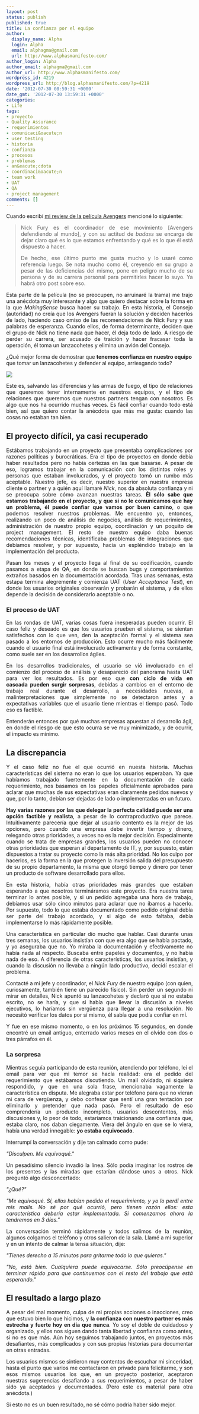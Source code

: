 ```yaml
---
layout: post
status: publish
published: true
title: La confianza por el equipo
author:
  display_name: Alpha
  login: Alpha
  email: alphagma@gmail.com
  url: http://www.alphasmanifesto.com/
author_login: Alpha
author_email: alphagma@gmail.com
author_url: http://www.alphasmanifesto.com/
wordpress_id: 4219
wordpress_url: http://blog.alphasmanifesto.com/?p=4219
date: '2012-07-30 08:59:31 +0000'
date_gmt: '2012-07-30 13:59:31 +0000'
categories:
- Life
tags:
- proyecto
- Quality Assurance
- requerimientos
- comunicaci&oacute;n
- user testing
- historia
- confianza
- procesos
- problemas
- an&eacute;cdota
- coordinaci&oacute;n
- team work
- UAT
- QA
- project management
comments: []
---
```

<p>Cuando escrib&iacute; <a href="https://blog.alphasmanifesto.com/2012/06/24/avengers/">mi review de la pel&iacute;cula Avengers</a> mencion&eacute; lo siguiente:</p>
<blockquote>
<p style="text-align: justify;">Nick Fury es el coordinador de ese movimiento [Avengers defendiendo al mundo], y con su actitud de <em>badass</em> se encarga de dejar claro qu&eacute; es lo que estamos enfrentando y qu&eacute; es lo que &eacute;l est&aacute; dispuesto a hacer.</p>
<p style="text-align: justify;">De hecho, ese &uacute;ltimo punto me gusta mucho y lo usar&eacute; como referencia luego. Se nota mucho como &eacute;l, creyendo en su grupo a pesar de las deficiencias del mismo, pone en peligro mucho de su persona y de su carrera personal para permitirles hacer lo suyo. Ya habr&aacute; otro post sobre eso.</p>
</blockquote>
<p style="text-align: justify;">Esta parte de la pel&iacute;cula (no se preocupen, no arruinar&eacute; la trama) me trajo una an&eacute;cdota muy interesante y algo que quiero destacar sobre la forma en la que <em>MakingSense</em> busca hacer su trabajo. En esta historia, el Consejo (autoridad) no cre&iacute;a que los Avengers fueran la soluci&oacute;n y deciden hacerlos de lado, haciendo caso omiso de las recomendaciones de Nick Fury y sus palabras de esperanza. Cuando ellos, de forma determinante, deciden que el grupo de Nick no tiene nada que hacer, &eacute;l deja todo de lado. A riesgo de perder su carrera, ser acusado de traici&oacute;n y hacer fracasar toda la operaci&oacute;n, &eacute;l toma un lanzacohetes y elimina un avi&oacute;n del Consejo.</p>
<p>&iquest;Qu&eacute; mejor forma de demostrar que&nbsp;<strong>tenemos confianza en nuestro equipo </strong>que tomar un lanzacohetes y defender al equipo, arriesgando todo?</p>
<p><!--more--></p>

![](/assets/nickFury.jpg)

<p style="text-align: justify;">Este es, salvando las diferencias y las armas de fuego, el tipo de relaciones que queremos tener internamente en nuestros equipos, y el tipo de relaciones que queremos que nuestros partners tengan con nosotros. Es algo que nos ha ocurrido muchas veces. Es f&aacute;cil confiar cuando todo est&aacute; bien, as&iacute; que quiero contar la an&eacute;cdota que m&aacute;s me gusta: cuando las cosas no estaban tan bien.</p>
<h2>El proyecto dif&iacute;cil, ya casi recuperado</h2>
<p style="text-align: justify;">Est&aacute;bamos trabajando en un proyecto que presentaba complicaciones por razones pol&iacute;ticas y burocr&aacute;ticas. Era el tipo de proyectos en donde deb&iacute;a haber resultados pero no hab&iacute;a certezas en las que basarse. A pesar de eso, logramos trabajar en la comunicaci&oacute;n con los distintos roles y personas que estaban involucrados, y el proyecto tom&oacute; un rumbo m&aacute;s aceptable. Nuestro jefe, es decir, nuestro superior en nuestra empresa cliente o partner y a qui&eacute;n aqu&iacute; llamar&eacute; <em>Nick</em>, nos da absoluta confianza y ni se preocupa sobre c&oacute;mo avanzan nuestras tareas. <strong>&Eacute;l s&oacute;lo sabe que estamos trabajando en el proyecto, y que si no le comunicamos que hay un problema, &eacute;l puede confiar que vamos por buen camino</strong>, o que podemos resolver nuestros problemas. Me encuentro yo, entonces, realizando un poco de an&aacute;lisis de negocios, an&aacute;lisis de requerimientos, administraci&oacute;n de nuestro propio equipo, coordinaci&oacute;n y un poquito de project management. El resto de nuestro equipo daba buenas recomendaciones t&eacute;cnicas, identificaba problemas de integraciones que deb&iacute;amos resolver, y por supuesto, hac&iacute;a un espl&eacute;ndido trabajo en la implementaci&oacute;n del producto.</p>
<p style="text-align: justify;">Pasan los meses y el proyecto llega al final de su codificaci&oacute;n, cuando pasamos a etapa de QA, en donde se buscan bugs y comportamientos extra&ntilde;os basados en la documentaci&oacute;n acordada. Tras unas semanas, esta estapa termina alegremente y comienza UAT (<em>User Acceptance Test</em>), en donde los usuarios originales observar&aacute;n y probar&aacute;n el sistema, y de ellos depende la decisi&oacute;n de considerarlo aceptable o no.</p>
<h3>El proceso de UAT</h3>
<p style="text-align: justify;">En las rondas de UAT, varias cosas fuera inesperadas pueden ocurrir. El caso feliz y deseado es que los usuarios prueben el sistema, se sientan satisfechos con lo que ven, den la aceptaci&oacute;n formal y el sistema sea pasado a los entornos de producci&oacute;n. Esto ocurre mucho m&aacute;s f&aacute;cilmente cuando el usuario final est&aacute; involucrado activamente y de forma constante, como suele ser en los desarrollos &aacute;giles.</p>
<p style="text-align: justify;">En los desarrollos tradicionales, el usuario se vi&oacute; involucrado en el comienzo del proceso de an&aacute;lisis y desapareci&oacute; del panorama hasta UAT para ver los resultados. Es por eso que <strong>con ciclo de vida en cascada&nbsp;pueden surgir sorpresas</strong>, debidas a cambios en el entorno de trabajo real durante el desarrollo, a necesidades nuevas, a malinterpretaciones que simplemente no se detectaron antes y a expectativas variables que el usuario tiene mientras el tiempo pas&oacute;. Todo eso es factible.</p>
<p style="text-align: justify;">Entender&aacute;n entonces por qu&eacute; muchas empresas apuestan al desarrollo &aacute;gil, en donde el riesgo de que esto ocurra se ve muy minimizado, y de ocurrir, el impacto es m&iacute;nimo.</p>
<h2>La discrepancia</h2>
<p style="text-align: justify;">Y el caso feliz no fue el que ocurri&oacute; en nuesta historia. Muchas caracter&iacute;sticas del sistema no eran lo que los usuarios esperaban. Ya que hab&iacute;amos trabajado fuertemente en la documentaci&oacute;n de cada requerimiento, nos basamos en los papeles oficialmente aprobados para aclarar que muchas de sus expectativas eran claramente pedidos nuevos y que, por lo tanto, deb&iacute;an ser dejadas de lado o implementadas en un futuro.</p>
<p style="text-align: justify;"><strong>Hay varias razones por las que delegar la perfecta calidad puede ser una opci&oacute;n factible y realista</strong>, a pesar de lo contraproductivo que parece. Intuitivamente parecer&iacute;a que dejar al usuario contento es la mejor de las opciones, pero cuando una empresa debe invertir tiempo y dinero, relegando otras prioridades, a veces no es la mejor decisi&oacute;n. Especialmente cuando se trata de empresas grandes, los usuarios pueden no conocer otras prioridades que esperan al departamento de IT, y, por supuesto, est&aacute;n dispuestos a tratar su proyecto como la m&aacute;s alta prioridad. No los culpo por hacerlos, es la forma en la que protegen la inversi&oacute;n salida del presupuesto de su propio departamento, la misma que otorg&oacute; tiempo y dinero por tener un producto de software desarrollado para ellos.</p>
<p style="text-align: justify;">En esta historia, hab&iacute;a otras prioridades m&aacute;s grandes que estaban esperando a que nosotros termin&aacute;ramos este proyecto. Era nuestra tarea terminar lo antes posible, y si un pedido agregaba una hora de trabajo, deb&iacute;amos usar s&oacute;lo cinco minutos para aclarar que no &iacute;bamos a hacerlo. Por supuesto, todo lo que estaba documentado como pedido original deb&iacute;a ser parte del trabajo acordado, y si algo de esto faltaba, deb&iacute;a implementarse lo m&aacute;s r&aacute;pidamente posible.</p>
<p style="text-align: justify;">Una caracter&iacute;stica en particular dio mucho que hablar. Casi durante unas tres semanas, los usuarios insist&iacute;an con que era algo que se hab&iacute;a pactado, y yo aseguraba que no. Yo miraba la documentaci&oacute;n y efectivamente no hab&iacute;a nada al respecto. Buscaba entre papeles y documentos, y no hab&iacute;a nada de eso. A diferencia de otras caracter&iacute;sticas, los usuarios insist&iacute;an, y cuando la discusi&oacute;n no llevaba a ning&uacute;n lado productivo, decid&iacute; escalar el problema.</p>
<p style="text-align: justify;">Contact&eacute; a mi jefe y coordinador, el <em>Nick Fury</em> de nuestro equipo (con quien, curiosamente, tambi&eacute;n&nbsp;tiene un parecido f&iacute;sico). Sin perder un segundo ni mirar en detalles, Nick apunt&oacute; su lanzacohetes y declar&oacute; que si no estaba escrito, no se har&iacute;a, y que si hab&iacute;a que llevar la discusi&oacute;n a niveles ejecutivos, lo har&iacute;amos sin verg&uuml;enza para llegar a una resoluci&oacute;n. No necesit&oacute; verificar los datos por s&iacute; mismo, &eacute;l sab&iacute;a que pod&iacute;a confiar en m&iacute;.</p>
<p style="text-align: justify;">Y fue en ese mismo momento, o en los pr&oacute;ximos 15 segundos, en donde encontr&eacute; un email antiguo, enterrado varios meses en el olvido con dos o tres p&aacute;rrafos en &eacute;l.</p>
<h3>La sorpresa</h3>
<p style="text-align: justify;">Mientras segu&iacute;a participando de esta reuni&oacute;n, atendiendo por tel&eacute;fono, le&iacute; el email para ver que mi temor se hac&iacute;a realidad: era el pedido del requerimiento que est&aacute;bamos discutiendo. Un mail olvidado, ni siquiera respondido, y que en una sola frase, mencionaba vagamente la caracter&iacute;stica en disputa. Me alegraba estar por tel&eacute;fono para que no vieran mi cara de verg&uuml;enza, y debo confesar que sent&iacute; una gran tentaci&oacute;n por eliminarlo y pretender que nada pas&oacute;. Pero el resultado de eso comprender&iacute;a un producto incompleto, usuarios descontentos, m&aacute;s discusiones y, lo peor de todo, estar&iacute;amos traicionando una confianza que, estaba claro, nos daban ciegamente. Viera del &aacute;ngulo en que se lo viera, hab&iacute;a una verdad innegable: <strong>yo estaba equivocado</strong>.</p>
<p style="text-align: justify;">Interrump&iacute; la conversaci&oacute;n y dije tan calmado como pude:</p>
<p style="text-align: justify;"><em>"Disculpen. Me equivoqu&eacute;."</em></p>
<p style="text-align: justify;">Un pesad&iacute;simo silencio invadi&oacute; la l&iacute;nea. S&oacute;lo pod&iacute;a imaginar los rostros de los presentes y las miradas que estar&iacute;an d&aacute;ndose unos a otros. Nick pregunt&oacute; algo desconcertado:</p>
<p style="text-align: justify;"><em>"&iquest;Qu&eacute;?"</em></p>
<p style="text-align: justify;"><em>"Me equivoqu&eacute;. S&iacute;, ellos hab&iacute;an pedido el requerimiento, y yo lo perd&iacute; entre mis mails. No s&eacute; por qu&eacute; ocurri&oacute;, pero tienen raz&oacute;n ellos: esta caracter&iacute;stica deber&iacute;a estar implementada. Si comenzamos ahora la tendremos en 3 d&iacute;as."</em></p>
<p style="text-align: justify;">La conversaci&oacute;n termin&oacute; r&aacute;pidamente y todos salimos de la reuni&oacute;n, algunos colgamos el tel&eacute;fono y otros salieron de la sala. Llam&eacute; a mi superior y en un intento de calmar la tensa situaci&oacute;n, dije:</p>
<p style="text-align: justify;"><em>"Tienes derecho a 15 minutos para gritarme todo lo que quieras."</em></p>
<p style="text-align: justify;"><em>"No, est&aacute; bien. Cualquiera puede equivocarse. S&oacute;lo preoc&uacute;pense en terminar r&aacute;pido para que continuemos con el resto del trabajo que est&aacute; esperando."</em></p>
<h2>El resultado a largo plazo</h2>
<p style="text-align: justify;">A pesar del mal momento, culpa de mi propias acciones o inacciones, creo que estuvo bien lo que hicimos, y <strong>la confianza con nuestro partner es m&aacute;s estrecha y fuerte hoy en d&iacute;a que nunca</strong>. Yo soy el doble de cuidadoso y organizado, y ellos nos siguen dando tanta libertad y confianza como antes, si no es que m&aacute;s. A&uacute;n hoy seguimos trabajando juntos, en proyectos m&aacute;s desafiantes, m&aacute;s complicados y con sus propias historias para documentar en otras entradas.</p>
<p style="text-align: justify;">Los usuarios mismos se sintieron muy contentos de escuchar mi sinceridad, hasta el punto que varios me contactaron en privado&nbsp;para felicitarme, y son esos mismos usuarios los que, en un proyecto posterior, aceptaron nuestras sugerencias desafiando a sus requerimientos, a pesar de haber sido ya aceptados y documentados. (Pero este es material para otra an&eacute;cdota.)</p>
<p style="text-align: justify;">Si esto no es un buen resultado, no s&eacute; c&oacute;mo podr&iacute;a haber sido mejor.</p>
